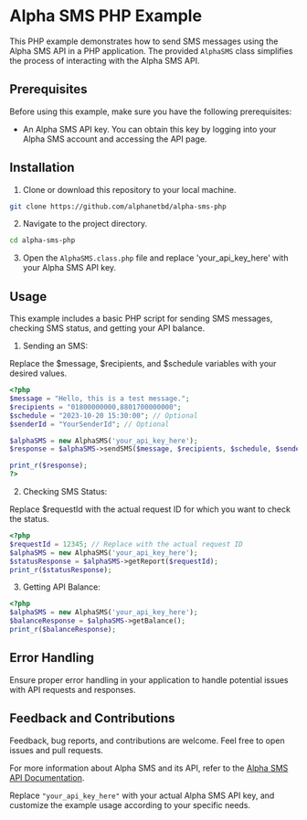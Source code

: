 # Alpha SMS PHP Example

This PHP example demonstrates how to send SMS messages using the Alpha SMS API in a PHP application. The provided `AlphaSMS` class simplifies the process of interacting with the Alpha SMS API.

## Prerequisites

Before using this example, make sure you have the following prerequisites:

- An Alpha SMS API key. You can obtain this key by logging into your Alpha SMS account and accessing the API page.

## Installation

1. Clone or download this repository to your local machine.

```bash
git clone https://github.com/alphanetbd/alpha-sms-php
```
2. Navigate to the project directory.

```bash
cd alpha-sms-php
```
3. Open the `AlphaSMS.class.php` file and replace 'your_api_key_here' with your Alpha SMS API key.

## Usage

This example includes a basic PHP script for sending SMS messages, checking SMS status, and getting your API balance.

1. Sending an SMS:

Replace the $message, $recipients, and $schedule variables with your desired values.

```php
<?php
$message = "Hello, this is a test message.";
$recipients = "01800000000,8801700000000";
$schedule = "2023-10-20 15:30:00"; // Optional
$senderId = "YourSenderId"; // Optional

$alphaSMS = new AlphaSMS('your_api_key_here');
$response = $alphaSMS->sendSMS($message, $recipients, $schedule, $senderId);

print_r($response);
?>
```

2. Checking SMS Status:

Replace $requestId with the actual request ID for which you want to check the status.

```php
<?php
$requestId = 12345; // Replace with the actual request ID
$alphaSMS = new AlphaSMS('your_api_key_here');
$statusResponse = $alphaSMS->getReport($requestId);
print_r($statusResponse);
```

3. Getting API Balance:

```php
<?php
$alphaSMS = new AlphaSMS('your_api_key_here');
$balanceResponse = $alphaSMS->getBalance();
print_r($balanceResponse);
```

## Error Handling
Ensure proper error handling in your application to handle potential issues with API requests and responses.

## Feedback and Contributions
Feedback, bug reports, and contributions are welcome. Feel free to open issues and pull requests.

For more information about Alpha SMS and its API, refer to the [Alpha SMS API Documentation](https://alpha.net.bd/SMS/API/).


Replace `"your_api_key_here"` with your actual Alpha SMS API key, and customize the example usage according to your specific needs.
